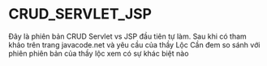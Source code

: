 # CRUD_SERVLET_JSP

Đây là phiên bản CRUD Servlet vs JSP đầu tiên tự làm. Sau khi có tham khảo trên trang javacode.net và yêu cầu của thầy Lộc
Cần đem so sánh với phiên phiên bản của thầy lộc xem có sự khác biệt nào
